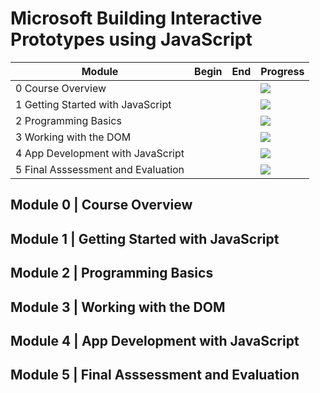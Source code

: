 # Microsoft Building Interactive Prototypes using JavaScript

| Module | Begin | End | Progress |
|--------|-------|-----|----------|
| 0 Course Overview  |  |  | ![](http://progressed.io/bar/0) |
| 1 Getting Started with JavaScript  |  |  | ![](http://progressed.io/bar/0) |
| 2 Programming Basics  |  |  | ![](http://progressed.io/bar/0) |
| 3 Working with the DOM  |  |  | ![](http://progressed.io/bar/0) |
| 4 App Development with JavaScript  |  |  | ![](http://progressed.io/bar/0) |
| 5 Final Asssessment and Evaluation  |  |  | ![](http://progressed.io/bar/0) |

## Module 0 | Course Overview
## Module 1 | Getting Started with JavaScript
## Module 2 | Programming Basics
## Module 3 | Working with the DOM
## Module 4 | App Development with JavaScript
## Module 5 | Final Asssessment and Evaluation
